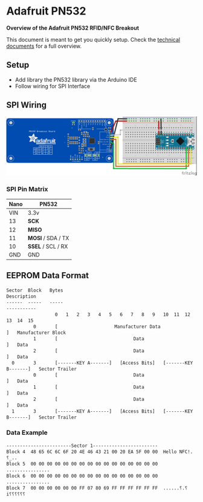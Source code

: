 # Adafruit PN532

**Overview of the Adafruit PN532 RFID/NFC Breakout**

This document is meant to get you quickly setup. Check the [technical documents](https://learn.adafruit.com/adafruit-pn532-rfid-nfc/overview) for a full overview.

## Setup

- Add library the PN532 library via the Arduino IDE
- Follow wiring for SPI Interface

## SPI Wiring

![](pn532_nano_spi_wiring.jpg)

### SPI Pin Matrix

| Nano | PN532               |
| ---- | ------------------- |
| VIN  | 3.3v                |
| 13   | **SCK**             |
| 12   | **MISO**            |
| 11   | **MOSI** / SDA / TX |
| 10   | **SSEL** / SCL / RX |
| GND  | GND                 |

## EEPROM Data Format

```
Sector  Block   Bytes                                                           Description
------  -----   -----                                                           -----------
                  0   1   2   3   4   5   6   7   8   9   10  11  12  13  14  15
          0       [                     Manufacturer Data                     ]   Manufacturer Block
          1       [                            Data                           ]   Data
          2       [                            Data                           ]   Data
  0       3       [-------KEY A-------]   [Access Bits]   [-------KEY B-------]   Sector Trailer
          0       [                            Data                           ]   Data
          1       [                            Data                           ]   Data
          2       [                            Data                           ]   Data
  1       3       [-------KEY A-------]   [Access Bits]   [-------KEY B-------]   Sector Trailer
```

### Data Example

```
------------------------Sector 1------------------------
Block 4  48 65 6C 6C 6F 20 4E 46 43 21 00 20 EA 5F 00 00  Hello NFC!. ⸮_..
Block 5  00 00 00 00 00 00 00 00 00 00 00 00 00 00 00 00  ................
Block 6  00 00 00 00 00 00 00 00 00 00 00 00 00 00 00 00  ................
Block 7  00 00 00 00 00 00 FF 07 80 69 FF FF FF FF FF FF  ......⸮.⸮i⸮⸮⸮⸮⸮⸮
```
